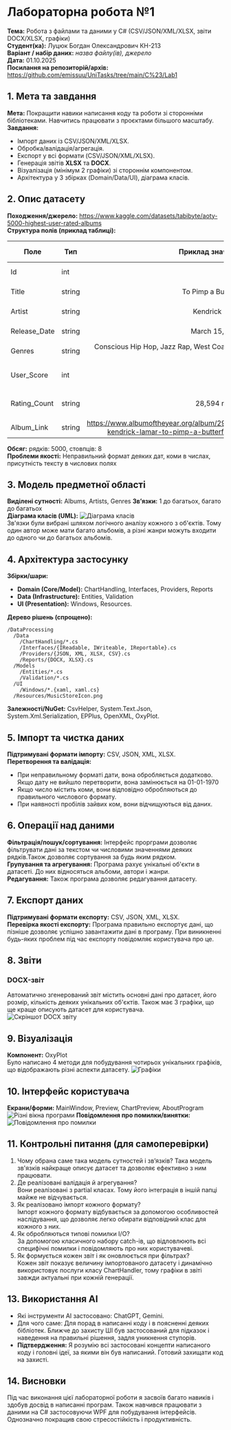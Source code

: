 # Лабораторна робота №1  
**Тема:** Робота з файлами та даними у C# (CSV/JSON/XML/XLSX, звіти DOCX/XLSX, графіки)  
**Студент(ка):** Луцюк Богдан Олександрович КН-213  
**Варіант / набір даних:** _назва файлу(ів), джерело_  
**Дата:** 01.10.2025  
**Посилання на репозиторій/архів:** https://github.com/emissuu/UniTasks/tree/main/C%23/Lab1



## 1. Мета та завдання
**Мета:** Покращити навики написання коду та роботи зі сторонніми бібліотеками. Навчитись працювати з проєктами більшого масштабу.  
**Завдання:**  
- Імпорт даних із CSV/JSON/XML/XLSX.  
- Обробка/валідація/агрегація.  
- Експорт у всі формати (CSV/JSON/XML/XLSX).  
- Генерація звітів **XLSX** та **DOCX**.  
- Візуалізація (мінімум 2 графіки) зі стороннім компонентом.  
- Архітектура у 3 збірках (Domain/Data/UI), діаграма класів.



## 2. Опис датасету
**Походження/джерело:** https://www.kaggle.com/datasets/tabibyte/aoty-5000-highest-user-rated-albums  
**Структура полів (приклад таблиці):**

| Поле  | Тип | Приклад значення | Опис/правила |
|-------|-----|-----------------:|--------------|
| Id    | int | 1 | Унікальний ідентифікатор |
| Title | string | To Pimp a Butterfly | Назва альбому |
| Artist| string | Kendrick Lamar | Ім'я автора альбому |
| Release_Date | string | March 15, 2015 | Дата релізу альбому |
| Genres | string | Conscious Hip Hop, Jazz Rap, West Coast Hip Hop | Жанри пісень альбому |
| User_Score | int | 95 | Середній рейтинг альбому |
| Rating_Count | string | 28,594 ratings | Кількість оцінок альбому |
| Album_Link | string | https://www.albumoftheyear.org/album/29250-kendrick-lamar-to-pimp-a-butterfly.php | Посилання на альбом | 

**Обсяг:** рядків: 5000, стовпців: 8  
**Проблеми якості:** Неправильний формат деяких дат, коми в числах, присутність тексту в числових полях  



## 3. Модель предметної області
**Виділені сутності:** Albums, Artists, Genres 
**Зв’язки:** 1 до багатьох, багато до багатьох  
**Діаграма класів (UML):** ![Діаграма класів](ReadmeResources/ClassDiagram.png "Class Diagram")  
Зв'язки були вибрані шляхом логічного аналізу кожного з об'єктів. Тому один автор може мати багато альбомів, а різні жанри можуть входити до одного чи до багатьох альбомів. 



## 4. Архітектура застосунку
**Збірки/шари:**  
- **Domain (Core/Model):** ChartHandling, Interfaces, Providers, Reports  
- **Data (Infrastructure):** Entities, Validation  
- **UI (Presentation):** Windows, Resources.  

**Дерево рішень (спрощено):**
```
/DataProcessing
  /Data
    /ChartHandling/*.cs
    /Interfaces/{IReadable, IWriteable, IReportable}.cs
    /Providers/{JSON, XML, XLSX, CSV}.cs
    /Reports/{DOCX, XLSX}.cs
  /Models
    /Entities/*.cs
    /Validation/*.cs
  /UI
    /Windows/*.{xaml, xaml.cs}
  /Resources/MusicStoreIcon.png
```
**Залежності/NuGet:** CsvHelper, System.Text.Json, System.Xml.Serialization, EPPlus, OpenXML, OxyPlot.



## 5. Імпорт та чистка даних
**Підтримувані формати імпорту:** CSV, JSON, XML, XLSX.  
**Перетворення та валідація:**  
- При неправильному форматі дати, вона обробляється додатково. Якщо дату не вийшло перетворити, вона замінюється на 01-01-1970  
- Якщо число містить коми, вони відповідно обробляються до правильного числового формату. 
- При наявності пробілів зайвих ком, вони відчищуються від даних.  



## 6. Операції над даними
**Фільтрація/пошук/сортування:** Інтерфейс прорграми дозволяє фільтрувати дані за текстом чи числовими значеннями деяких рядків.Також дозволяє сортування за будь яким рядком.  
**Групування та агрегування:** Програма рахує унікальні об'єкти в датасеті. До них відносяться альбоми, автори і жанри.  
**Редагування:** Також програма дозволяє редагування датасету.  



## 7. Експорт даних
**Підтримувані формати експорту:** CSV, JSON, XML, XLSX.    
**Перевірка якості експорту:** Програма правильно експортує дані, що пізніше дозволяє успішно завантажити дані в програму. При виникненні будь-яких проблем під час експорту повідомляє користувача про це.



## 8. Звіти
### DOCX-звіт    
Автоматично згенерований звіт містить основні дані про датасет, його розмір, кількість деяких унікальних об'єктів. Також має 3 графіки, що ще краще описують датасет для користувача.  
![Скріншот DOCX звіту](ReadmeResources/DOCXReport.png)



## 9. Візуалізація
**Компонент:** OxyPlot   
Було написано 4 методи для побудування чотирьох унікальних графіків, що відображають різні аспекти датасету.
![Графіки](ReadmeResources/Graphss.png)



## 10. Інтерфейс користувача
**Екрани/форми:** MainWindow, Preview, ChartPreview, AboutProgram   
![Різні вікна програми](ReadmeResources/Interfaces.png)
**Повідомлення про помилки/винятки:** 
![Повідомлення про помилки](ReadmeResources/Error.png)



## 11. Контрольні питання (для самоперевірки)
1. Чому обрана саме така модель сутностей і зв’язків? 
Така модель зв'язків найкраще описує датасет та дозволяє ефективно з ним працювати.  
2. Де реалізовані валідація й агрегування?  
Вони реалізовані з partial класах. Тому його інтеграція в іншій папці майже не відчувається.  
3. Як реалізовано імпорт кожного формату?  
Імпорт кожного формату відбувається за допомогою особливостей наслідування, що дозволяє легко обирати відповідний клас для кожного з них.  
4. Як обробляються типові помилки I/O?  
За допомогою класичного набору catch-ів, що відловлюють всі специфічні помилки і повідомляють про них користувачеві.  
5. Як формується кожен звіт і як оновлюється при фільтрах?  
Кожен звіт показує величину імпортованого датасету і динамічно використовує послуги класу ChartHandler, тому графіки в звіті завжди актуальні при кожній генерації.  



## 13. Використання AI
- Які інструменти AI застосовано: ChatGPT, Gemini.  
- Для чого саме: Для порад в написанні коду і в поясненні деяких бібліотек. Ближче до захисту ШІ був застосований для підказок і наведення на правильні рішення, задля уникнення ступорів.   
- **Підтвердження:** Я розумію всі застосовані концепти написаного коду і головні ідеї, за якими він був написаний. Готовий захищати код на захисті.



## 14. Висновки
Під час виконання цієї лабораторної роботи я засвоїв багато навиків і здобув досвід в написанні програм. Також навчився працювати з даними на C# застосовуючи WPF для побудування інтерфейсів. Однозначно покращив свою стресостійкість і продуктивність. 